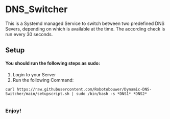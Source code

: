 # DNS_Switcher

This is a Systemd managed Service to switch between two predefined DNS Severs, depending on which is available at the time.
The according check is run every 30 seconds.

## Setup
#### You should run the following steps as sudo: 

1. Login to your Server 
2. Run the following Command: 

```
curl https://raw.githubusercontent.com/Robotobouwer/Dynamic-DNS-Switcher/main/setupscript.sh | sudo /bin/bash -s *DNS1* *DNS2*
 
```
### Enjoy!

